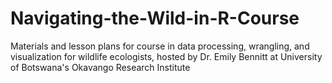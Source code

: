 # Navigating-the-Wild-in-R-Course
Materials and lesson plans for course in data processing, wrangling, and visualization for wildlife ecologists, hosted by Dr. Emily Bennitt at University of Botswana's Okavango Research Institute
